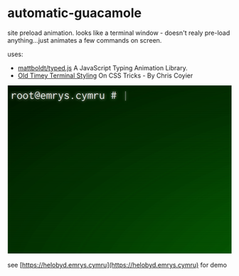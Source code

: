 # automatic-guacamole

site preload animation. looks like a terminal window - doesn't realy pre-load anything...just animates a few commands on screen.

uses:
 - [mattboldt/typed.js](https://github.com/mattboldt/typed.js)
   A JavaScript Typing Animation Library.
 - [Old Timey Terminal Styling](https://css-tricks.com/old-timey-terminal-styling)
   On CSS Tricks - By Chris Coyier

![screenshot](https://raw.githubusercontent.com/emrysr/automatic-guacamole/master/screenshot-helobyd.gif)

see [https://helobyd.emrys.cymru](https://helobyd.emrys.cymru) for demo
